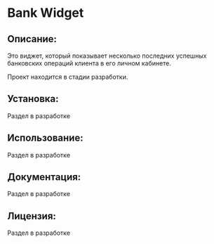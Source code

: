 # Bank Widget

## Описание:

Это виджет, который показывает несколько последних успешных банковских операций клиента в его личном кабинете.

Проект находится в стадии разработки.

## Установка:

Раздел в разработке

## Использование:

Раздел в разработке

## Документация:

Раздел в разработке

## Лицензия:

Раздел в разработке